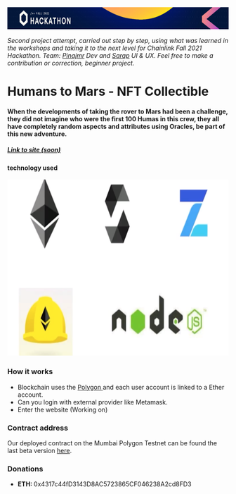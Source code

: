 <img  src="./imagen/Frame.jpg" width="830" height="50" >

*Second project attempt, carried out step by step, using what was learned in the workshops and taking it to the next level for Chainlink Fall 2021 Hackathon.*
_Team: [Pinajmr](https://www.linkedin.com/in/pinajmr/) Dev and [Sarap](https://www.linkedin.com/in/sarahrappeneau/) UI & UX. Feel free to make a contribution or correction, beginner project._

# Humans to Mars - NFT Collectible

#### When the developments of taking the rover to Mars had been a challenge, they did not imagine who were the first 100 Humas in this crew, they all have completely random aspects and attributes using Oracles, be part of this new adventure.
<!-- ![alt text](./imagen/logo.png "Humans to Mars - NFT Collectibler") -->

##### [Link to site (soon)](https://)

#### technology used
<img src="./imagen/tecn.png" width="830" height="400">

### How it works
* Blockchain uses the [Polygon ](https://polygon.technology/) and each user account is linked to a Ether account.
* Can you login with external provider like Metamask.
* Enter the website (Working on)

### Contract address
Our deployed contract on the Mumbai Polygon Testnet can be found the last beta version [here](https://mumbai.polygonscan.com/address/0x53d2E40A2aDBD8B17eff21F4159A9f2335534083).

### Donations

* <strong>ETH: </strong>0x4317c44fD3143D8AC5723865CF046238A2cd8FD3


